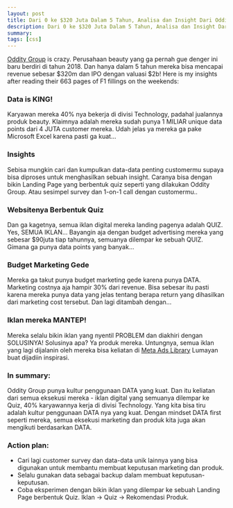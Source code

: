 ```yaml
---
layout: post
title: Dari 0 ke $320 Juta Dalam 5 Tahun, Analisa dan Insight Dari Oddity Group (IL MAKIAGE)
description: Dari 0 ke $320 Juta Dalam 5 Tahun, Analisa dan Insight Dari Oddity Group (IL MAKIAGE)
summary:
tags: [css]
---
```

[Oddity Group](https://oddity.com/) is crazy. Perusahaan beauty yang ga pernah gue denger ini baru berdiri di tahun 2018. Dan hanya dalam 5 tahun mereka bisa mencapai revenue sebesar $320m dan IPO dengan valuasi $2b! Here is my insights after reading their 663 pages of F1 fillings on the weekends:

### Data is KING! 
Karyawan mereka 40% nya bekerja di divisi Technology, padahal jualannya produk beauty. Klaimnya adalah mereka sudah punya 1 MILIAR unique data points dari 4 JUTA customer mereka. Udah jelas ya mereka ga pake Microsoft Excel karena pasti ga kuat...

### Insights 
Sebisa mungkin cari dan kumpulkan data-data penting customermu supaya bisa diproses untuk menghasilkan sebuah insight. Caranya bisa dengan bikin Landing Page yang berbentuk quiz seperti yang dilakukan Oddity Group. Atau sesimpel survey dan 1-on-1 call dengan customermu..

### Websitenya Berbentuk Quiz
Dan ga kagetnya, semua iklan digital mereka landing pagenya adalah QUIZ. Yes, SEMUA IKLAN... Bayangin aja dengan budget advertising mereka yang sebesar $90juta tiap tahunnya, semuanya dilempar ke sebuah QUIZ. Gimana ga punya data points yang banyak...

### Budget Marketing Gede
Mereka ga takut punya budget marketing gede karena punya DATA. Marketing costnya aja hampir 30% dari revenue. Bisa sebesar itu pasti karena mereka punya data yang jelas tentang berapa return yang dihasilkan dari marketing cost tersebut. Dan lagi ditambah dengan...

### Iklan mereka MANTEP! 
Mereka selalu bikin iklan yang nyentil PROBLEM dan diakhiri dengan SOLUSINYA! Solusinya apa? Ya produk mereka. Untungnya, semua iklan yang lagi dijalanin oleh mereka bisa keliatan di [Meta Ads Library](https://www.facebook.com/ads/library/?active_status=all&ad_type=all&country=ALL&view_all_page_id=1270817949729510&sort_data[direction]=desc&sort_data[mode]=relevancy_monthly_grouped&search_type=page&media_type=all) Lumayan buat dijadiin inspirasi.


### In summary: 
Oddity Group punya kultur penggunaan DATA yang kuat. Dan itu keliatan dari semua eksekusi mereka - iklan digital yang semuanya dilempar ke Quiz, 40% karyawannya kerja di divisi Technology. Yang kita bisa tiru adalah kultur penggunaan DATA nya yang kuat. Dengan mindset DATA first seperti mereka, semua eksekusi marketing dan produk kita juga akan mengikuti berdasarkan DATA.

### Action plan:
   - Cari lagi customer survey dan data-data unik lainnya yang bisa digunakan untuk membantu membuat keputusan marketing dan produk.
   - Selalu gunakan data sebagai backup dalam membuat keputusan-keputusan.
   - Coba eksperimen dengan bikin iklan yang dilempar ke sebuah Landing Page berbentuk Quiz. Iklan → Quiz → Rekomendasi Produk.
